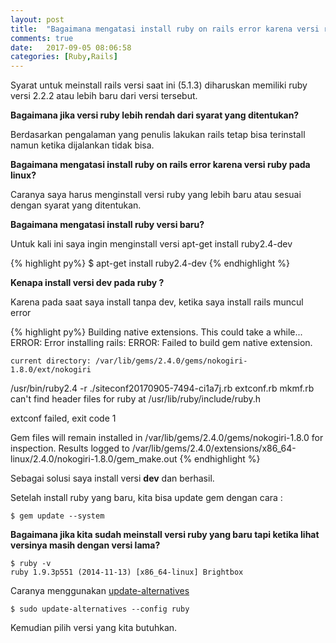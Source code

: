 ```yaml
---
layout: post
title:  "Bagaimana mengatasi install ruby on rails error karena versi ruby pada linux?"
comments: true
date:   2017-09-05 08:06:58
categories: [Ruby,Rails]
---
```



Syarat untuk meinstall rails versi saat ini (5.1.3) diharuskan memiliki ruby versi 2.2.2 atau lebih baru dari versi tersebut.

__Bagaimana jika versi ruby lebih rendah dari syarat yang ditentukan?__

Berdasarkan pengalaman yang penulis lakukan rails tetap bisa terinstall namun ketika dijalankan tidak bisa.

__Bagaimana mengatasi install ruby on rails error karena versi ruby pada linux?__

Caranya saya harus menginstall versi ruby yang lebih baru atau sesuai dengan syarat yang ditentukan.

__Bagaimana mengatasi install ruby versi baru?__

Untuk kali ini saya ingin menginstall versi apt-get install ruby2.4-dev

{% highlight py%}
$ apt-get install ruby2.4-dev
{% endhighlight %}

__Kenapa install versi dev pada ruby ?__

Karena pada saat saya install tanpa dev, ketika saya install rails muncul error

{% highlight py%}
Building native extensions.  This could take a while...
ERROR:  Error installing rails:
    ERROR: Failed to build gem native extension.

    current directory: /var/lib/gems/2.4.0/gems/nokogiri-1.8.0/ext/nokogiri
/usr/bin/ruby2.4 -r ./siteconf20170905-7494-ci1a7j.rb extconf.rb
mkmf.rb can't find header files for ruby at /usr/lib/ruby/include/ruby.h

extconf failed, exit code 1

Gem files will remain installed in /var/lib/gems/2.4.0/gems/nokogiri-1.8.0 for inspection.
Results logged to /var/lib/gems/2.4.0/extensions/x86_64-linux/2.4.0/nokogiri-1.8.0/gem_make.out
{% endhighlight %}

Sebagai solusi saya install versi __dev__ dan berhasil.

Setelah install ruby yang baru, kita bisa update gem dengan cara :
    
    $ gem update --system 

__Bagaimana jika kita sudah meinstall versi ruby yang baru tapi ketika lihat versinya masih dengan versi lama?__

    $ ruby -v
    ruby 1.9.3p551 (2014-11-13) [x86_64-linux] Brightbox

Caranya menggunakan [update-alternatives]({{site.url}}/linux/2017/09/04/artikel-1.html)

    $ sudo update-alternatives --config ruby

Kemudian pilih versi yang kita butuhkan.


